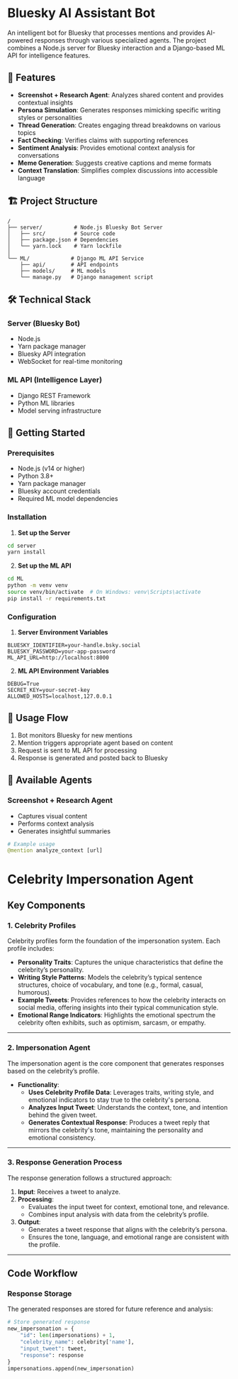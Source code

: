 # Bluesky AI Assistant Bot

An intelligent bot for Bluesky that processes mentions and provides AI-powered responses through various specialized agents. The project combines a Node.js server for Bluesky interaction and a Django-based ML API for intelligence features.

## 🚀 Features

- **Screenshot + Research Agent**: Analyzes shared content and provides contextual insights
- **Persona Simulation**: Generates responses mimicking specific writing styles or personalities
- **Thread Generation**: Creates engaging thread breakdowns on various topics
- **Fact Checking**: Verifies claims with supporting references
- **Sentiment Analysis**: Provides emotional context analysis for conversations
- **Meme Generation**: Suggests creative captions and meme formats
- **Context Translation**: Simplifies complex discussions into accessible language

## 🏗️ Project Structure

```
/
├── server/          # Node.js Bluesky Bot Server
│   ├── src/         # Source code
│   ├── package.json # Dependencies
│   └── yarn.lock    # Yarn lockfile
│
└── ML/             # Django ML API Service
    ├── api/        # API endpoints
    ├── models/     # ML models
    └── manage.py   # Django management script
```

## 🛠️ Technical Stack

### Server (Bluesky Bot)
- Node.js
- Yarn package manager
- Bluesky API integration
- WebSocket for real-time monitoring

### ML API (Intelligence Layer)
- Django REST Framework
- Python ML libraries
- Model serving infrastructure

## 🚦 Getting Started

### Prerequisites
- Node.js (v14 or higher)
- Python 3.8+
- Yarn package manager
- Bluesky account credentials
- Required ML model dependencies

### Installation

1. **Set up the Server**
```bash
cd server
yarn install
```

2. **Set up the ML API**
```bash
cd ML
python -m venv venv
source venv/bin/activate  # On Windows: venv\Scripts\activate
pip install -r requirements.txt
```

### Configuration

1. **Server Environment Variables**
```env
BLUESKY_IDENTIFIER=your-handle.bsky.social
BLUESKY_PASSWORD=your-app-password
ML_API_URL=http://localhost:8000
```

2. **ML API Environment Variables**
```env
DEBUG=True
SECRET_KEY=your-secret-key
ALLOWED_HOSTS=localhost,127.0.0.1
```

## 🔄 Usage Flow

1. Bot monitors Bluesky for new mentions
2. Mention triggers appropriate agent based on content
3. Request is sent to ML API for processing
4. Response is generated and posted back to Bluesky

## 🤖 Available Agents

### Screenshot + Research Agent
- Captures visual content
- Performs context analysis
- Generates insightful summaries

```python
# Example usage
@mention analyze_context [url]
```

# Celebrity Impersonation Agent

## Key Components

### 1. Celebrity Profiles
Celebrity profiles form the foundation of the impersonation system. Each profile includes:

- **Personality Traits**: Captures the unique characteristics that define the celebrity’s personality.
- **Writing Style Patterns**: Models the celebrity’s typical sentence structures, choice of vocabulary, and tone (e.g., formal, casual, humorous).
- **Example Tweets**: Provides references to how the celebrity interacts on social media, offering insights into their typical communication style.
- **Emotional Range Indicators**: Highlights the emotional spectrum the celebrity often exhibits, such as optimism, sarcasm, or empathy.

---

### 2. Impersonation Agent
The impersonation agent is the core component that generates responses based on the celebrity’s profile. 

- **Functionality**:
  - **Uses Celebrity Profile Data**: Leverages traits, writing style, and emotional indicators to stay true to the celebrity's persona.
  - **Analyzes Input Tweet**: Understands the context, tone, and intention behind the given tweet.
  - **Generates Contextual Response**: Produces a tweet reply that mirrors the celebrity's tone, maintaining the personality and emotional consistency.

---

### 3. Response Generation Process
The response generation follows a structured approach:

1. **Input**: Receives a tweet to analyze.
2. **Processing**: 
   - Evaluates the input tweet for context, emotional tone, and relevance.
   - Combines input analysis with data from the celebrity’s profile.
3. **Output**: 
   - Generates a tweet response that aligns with the celebrity’s persona.
   - Ensures the tone, language, and emotional range are consistent with the profile.

---

## Code Workflow

### Response Storage

The generated responses are stored for future reference and analysis:

```python
# Store generated response
new_impersonation = {
    "id": len(impersonations) + 1,
    "celebrity_name": celebrity['name'],
    "input_tweet": tweet,
    "response": response
}
impersonations.append(new_impersonation)


